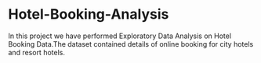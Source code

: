 # Hotel-Booking-Analysis
In this project we have performed Exploratory Data Analysis on Hotel Booking Data.The dataset contained details of online booking for city hotels and resort hotels.
